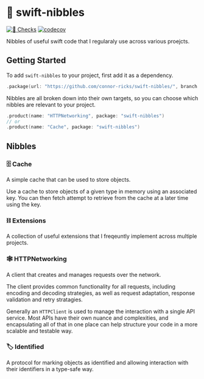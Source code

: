 # 🍫 swift-nibbles
[![🚨 Checks](https://github.com/connor-ricks/swift-exploration-nibbles/actions/workflows/pull_request_checks.yaml/badge.svg)](https://github.com/connor-ricks/swift-exploration-nibbles/actions/workflows/pull_request_checks.yaml)
[![codecov](https://codecov.io/gh/connor-ricks/swift-nibbles/branch/main/graph/badge.svg?token=2521H59VKB)](https://codecov.io/gh/connor-ricks/swift-nibbles)

Nibbles of useful swift code that I regularaly use across various proejcts.

## Getting Started

To add `swift-nibbles` to your project, first add it as a dependency.

```swift
.package(url: "https://github.com/connor-ricks/swift-nibbles/", branch: "main")
```

Nibbles are all broken down into their own targets, so you can choose which nibbles are relevant to your project.

```swift
.product(name: "HTTPNetworking", package: "swift-nibbles")
// or
.product(name: "Cache", package: "swift-nibbles")
```

## Nibbles

### 🗄️ Cache
A simple cache that can be used to store objects.

Use a cache to store objects of a given type in memory using an associated key.
You can then fetch attempt to retrieve from the cache at a later time using the key.

### ⛓️ Extensions
A collection of useful extensions that I freqeuntly implement across multiple projects.

### 🕸️ HTTPNetworking
A client that creates and manages requests over the network.

The client provides common functionality for all requests, including encoding and decoding strategies, as well as request adaptation, response validation and retry stratagies.

Generally an ``HTTPClient`` is used to manage the interaction with a single API service. Most APIs
have their own nuance and complexities, and encapsulating all of that in one place can help structure your code in a
more scalable and testable way.

### 🏷️ Identified

A protocol for marking objects as identified and allowing interaction with their identifiers in a type-safe way.
